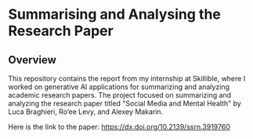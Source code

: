 # Summarising and Analysing the Research Paper
## Overview
This repository contains the report from my internship at Skillible, where I worked on generative AI applications for summarizing and analyzing academic research papers. The project focused on summarizing and analyzing the research paper titled "Social Media and Mental Health" by Luca Braghieri, Ro’ee Levy, and Alexey Makarin.

Here is the link to the paper: https://dx.doi.org/10.2139/ssrn.3919760
